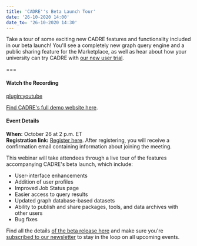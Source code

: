 ```yaml
---
title: 'CADRE''s Beta Launch Tour'
date: '26-10-2020 14:00'
date_to: '26-10-2020 14:30'
---
```


Take a tour of some exciting new CADRE features and functionality included in our beta launch! You'll see a completely new graph query engine and a public sharing feature for the Marketplace, as well as hear about how your university can try CADRE with [our new user trial](https://cadre.iu.edu/about-cadre/request-a-trial).

===

#### Watch the Recording ####

[plugin:youtube](https://youtu.be/C5W0EmhwPMg)

[Find CADRE's full demo website here](https://iuni-cadre.github.io/BetaDemo/).

#### Event Details ####

**When:** October 26 at 2 p.m. ET  
**Registration link:** [Register here](https://iu.zoom.us/meeting/register/tJUrdOigrzwiH9FdRCpVTaxRLK_LhgsgluHx). After registering, you will receive a confirmation email containing information about joining the meeting.
 
This webinar will take attendees through a live tour of the features accompanying CADRE's beta launch, which include:
* User-interface enhancements
* Addition of user profiles
* Improved Job Status page
* Easier access to query results
* Updated graph database-based datasets
* Ability to publish and share packages, tools, and data archives with other users
* Bug fixes

Find all the details [of the beta release here](https://cadre.iu.edu/news-and-events/news/cadre-executes-beta-launch-invites-institutions-to-trial-platform) and make sure you're [subscribed to our newsletter](https://cadre.iu.edu/news-and-events) to stay in the loop on all upcoming events.